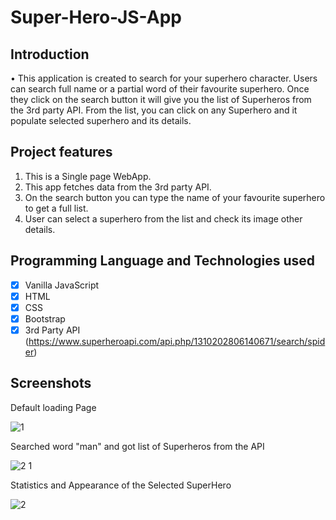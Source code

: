 # Super-Hero-JS-App


## Introduction

•	This application is created to search for your superhero character. Users can search full name or a partial word of their favourite superhero.
Once they click on the search button it will give you the list of Superheros from the 3rd party API. From the list, you can click on any Superhero and it populate selected superhero and its details.

## Project features
 
 1. This is a Single page WebApp.
 2. This app fetches data from the 3rd party API.
 2. On the search button you can type the name of your favourite superhero to get a full list.
 2. User can select a superhero from the list and check its image other details.
 
## Programming Language and Technologies used
 
 - [x] Vanilla JavaScript
 - [x] HTML
 - [x] CSS
 - [x] Bootstrap
 - [x] 3rd Party API (https://www.superheroapi.com/api.php/1310202806140671/search/spider)
 
## Screenshots

 Default loading Page
 
 ![1](https://user-images.githubusercontent.com/75551627/182517740-2db00a89-4bdb-4ae4-b740-dc26d143a24c.JPG)
 
 Searched word "man" and got list of Superheros from the API
 
 ![2 1](https://user-images.githubusercontent.com/75551627/182517871-e6ac8790-725e-4ab8-9bea-a991e90f5b3d.JPG)

 Statistics and Appearance of the Selected SuperHero
 
 ![2](https://user-images.githubusercontent.com/75551627/182517895-c3776878-763c-4dc5-82aa-71d121640e33.JPG)

 
 

